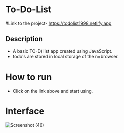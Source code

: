# To-Do-List
#Link to the project- https://todolist1998.netlify.app


## Description

* A basic TO-D) list app created using JavaScript.
* todo's are stored in local storage of the n=browser.

# How to run
* Click on the link above and start using.

# Interface

![Screenshot (46)](https://user-images.githubusercontent.com/106919722/195523087-1593af81-4b4e-4979-b1c2-7e5716d74980.png)
